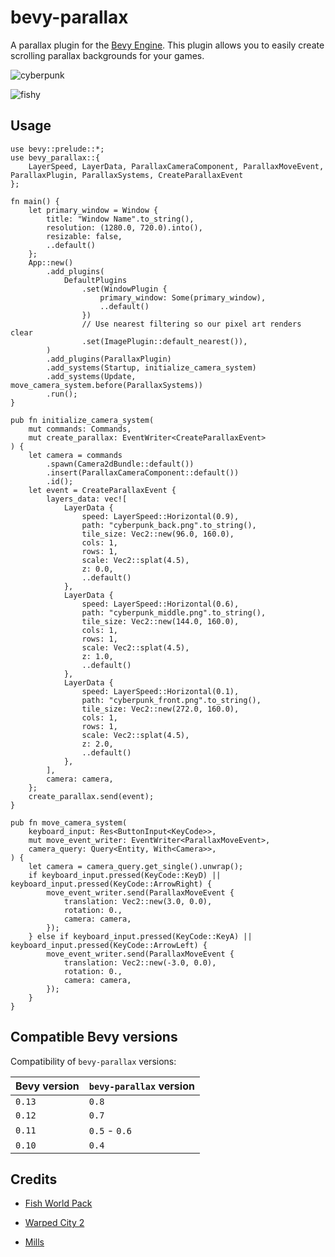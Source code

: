 # bevy-parallax

A parallax plugin for the [Bevy Engine](https://bevyengine.org/). This plugin allows you to easily create scrolling parallax backgrounds for your games.

![cyberpunk](assets/cyberpunk.gif)

![fishy](assets/fishy.gif)

## Usage

```rust,no_run
use bevy::prelude::*;
use bevy_parallax::{
    LayerSpeed, LayerData, ParallaxCameraComponent, ParallaxMoveEvent, ParallaxPlugin, ParallaxSystems, CreateParallaxEvent
};

fn main() {
    let primary_window = Window {
        title: "Window Name".to_string(),
        resolution: (1280.0, 720.0).into(),
        resizable: false,
        ..default()
    };
    App::new()
        .add_plugins(
            DefaultPlugins
                .set(WindowPlugin {
                    primary_window: Some(primary_window),
                    ..default()
                })
                // Use nearest filtering so our pixel art renders clear
                .set(ImagePlugin::default_nearest()),
        )
        .add_plugins(ParallaxPlugin)
        .add_systems(Startup, initialize_camera_system)
        .add_systems(Update, move_camera_system.before(ParallaxSystems))
        .run();
}

pub fn initialize_camera_system(
    mut commands: Commands,
    mut create_parallax: EventWriter<CreateParallaxEvent>
) {
    let camera = commands
        .spawn(Camera2dBundle::default())
        .insert(ParallaxCameraComponent::default())
        .id();
    let event = CreateParallaxEvent {
        layers_data: vec![
            LayerData {
                speed: LayerSpeed::Horizontal(0.9),
                path: "cyberpunk_back.png".to_string(),
                tile_size: Vec2::new(96.0, 160.0),
                cols: 1,
                rows: 1,
                scale: Vec2::splat(4.5),
                z: 0.0,
                ..default()
            },
            LayerData {
                speed: LayerSpeed::Horizontal(0.6),
                path: "cyberpunk_middle.png".to_string(),
                tile_size: Vec2::new(144.0, 160.0),
                cols: 1,
                rows: 1,
                scale: Vec2::splat(4.5),
                z: 1.0,
                ..default()
            },
            LayerData {
                speed: LayerSpeed::Horizontal(0.1),
                path: "cyberpunk_front.png".to_string(),
                tile_size: Vec2::new(272.0, 160.0),
                cols: 1,
                rows: 1,
                scale: Vec2::splat(4.5),
                z: 2.0,
                ..default()
            },
        ],
        camera: camera,
    };
    create_parallax.send(event);
}

pub fn move_camera_system(
    keyboard_input: Res<ButtonInput<KeyCode>>,
    mut move_event_writer: EventWriter<ParallaxMoveEvent>,
    camera_query: Query<Entity, With<Camera>>,
) {
    let camera = camera_query.get_single().unwrap();
    if keyboard_input.pressed(KeyCode::KeyD) || keyboard_input.pressed(KeyCode::ArrowRight) {
        move_event_writer.send(ParallaxMoveEvent {
            translation: Vec2::new(3.0, 0.0),
            rotation: 0.,
            camera: camera,
        });
    } else if keyboard_input.pressed(KeyCode::KeyA) || keyboard_input.pressed(KeyCode::ArrowLeft) {
        move_event_writer.send(ParallaxMoveEvent {
            translation: Vec2::new(-3.0, 0.0),
            rotation: 0.,
            camera: camera,
        });
    }
}
```

## Compatible Bevy versions

Compatibility of `bevy-parallax` versions:

| Bevy version | `bevy-parallax` version     |
|:-------------|:----------------------------|
| `0.13`       | `0.8`                       |
| `0.12`       | `0.7`                       |
| `0.11`       | `0.5` - `0.6`               |
| `0.10`       | `0.4`                       |


## Credits

- [Fish World Pack](https://spicylobster.itch.io/fish-world-pack)

- [Warped City 2](https://ansimuz.itch.io/warped-city-2)

- [Mills](https://www.freepik.com/free-vector/flat-wheat-background-with-field_1599667.htm#query=mill%20background%20flat&position=25&from_view=search&track=ais#position=25&query=mill%20background%20flat)
